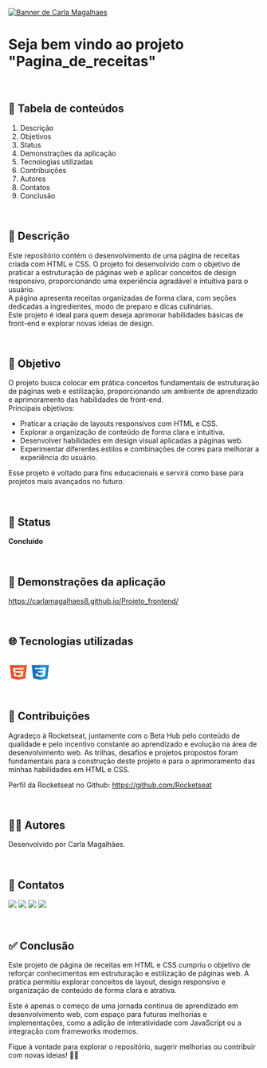 [![Banner de Carla Magalhaes](https://github.com/user-attachments/assets/433fe11c-644e-44e6-b331-c012a2d371aa)](https://github.com/carlamagalhaes8)
<br><h1>Seja bem vindo ao projeto "Pagina_de_receitas"</h1>

<br><h2>📑 Tabela de conteúdos</h2>
1. Descrição<br>
2. Objetivos<br>
3. Status<br>
4. Demonstrações da aplicação<br>
5. Tecnologias utilizadas<br>
6. Contribuições<br>
7. Autores<br>
8. Contatos<br>
9. Conclusão

<br><h2>📖 Descrição</h2>
Este repositório contém o desenvolvimento de uma página de receitas criada com HTML e CSS. O projeto foi desenvolvido com o objetivo de praticar a estruturação de páginas web e aplicar conceitos de design responsivo, proporcionando uma experiência agradável e intuitiva para o usuário.<br>
A página apresenta receitas organizadas de forma clara, com seções dedicadas a ingredientes, modo de preparo e dicas culinárias.<br>
Este projeto é ideal para quem deseja aprimorar habilidades básicas de front-end e explorar novas ideias de design.

<br><h2>🎯 Objetivo</h2>
O projeto busca colocar em prática conceitos fundamentais de estruturação de páginas web e estilização, proporcionando um ambiente de aprendizado e aprimoramento das habilidades de front-end.<br>
Principais objetivos:<br>
  - Praticar a criação de layouts responsivos com HTML e CSS.
  - Explorar a organização de conteúdo de forma clara e intuitiva.
  - Desenvolver habilidades em design visual aplicadas a páginas web.
  - Experimentar diferentes estilos e combinações de cores para melhorar a experiência do usuário.
    
Esse projeto é voltado para fins educacionais e servirá como base para projetos mais avançados no futuro.

<br><h2>📌 Status</h2>
**Concluído**

<br><h2>👀 Demonstrações da aplicação</h2>
https://carlamagalhaes8.github.io/Projeto_frontend/

<br><h2>🌐 Tecnologias utilizadas</h2>
<div style="display: inline_block"><br>
<img align="center" alt="Rafa-HTML" height="30" width="40" src="https://raw.githubusercontent.com/devicons/devicon/master/icons/html5/html5-original.svg">
  <img align="center" alt="Rafa-CSS" height="30" width="40" src="https://raw.githubusercontent.com/devicons/devicon/master/icons/css3/css3-original.svg">
</div>

<br><h2>🤝 Contribuições</h2>
Agradeço à Rocketseat, juntamente com o Beta Hub pelo conteúdo de qualidade e pelo incentivo constante ao aprendizado e evolução na área de desenvolvimento web. As trilhas, desafios e projetos propostos foram fundamentais para a construção deste projeto e para o aprimoramento das minhas habilidades em HTML e CSS.<br>

Perfil da Rocketseat no Github: https://github.com/Rocketseat

<br><h2>👨‍💻 Autores</h2>
Desenvolvido por Carla Magalhães.

<br><h2>📧 Contatos</h2>
<div> 
  <a href="https://www.instagram.com/carla_magalhaes404/" target="_blank"><img src="https://img.shields.io/badge/-Instagram-%23E4405F?style=for-the-badge&logo=instagram&logoColor=white" target="_blank"></a>
 <a href="https://discord.com/channels/@me" target="_blank"><img src="https://img.shields.io/badge/Discord-7289DA?style=for-the-badge&logo=discord&logoColor=white" target="_blank"></a> 
  <a href = "mailto:carlamagalhaes404@gmail.com"><img src="https://img.shields.io/badge/-Gmail-%23333?style=for-the-badge&logo=gmail&logoColor=white" target="_blank"></a>
  <a href="https://www.linkedin.com/in/carla-magalh%C3%A3es-4039b6288/" target="_blank"><img src="https://img.shields.io/badge/-LinkedIn-%230077B5?style=for-the-badge&logo=linkedin&logoColor=white" target="_blank"></a> 
</div>

<br><h2>✅ Conclusão</h2>
Este projeto de página de receitas em HTML e CSS cumpriu o objetivo de reforçar conhecimentos em estruturação e estilização de páginas web. A prática permitiu explorar conceitos de layout, design responsivo e organização de conteúdo de forma clara e atrativa.

Este é apenas o começo de uma jornada contínua de aprendizado em desenvolvimento web, com espaço para futuras melhorias e implementações, como a adição de interatividade com JavaScript ou a integração com frameworks modernos.

Fique à vontade para explorar o repositório, sugerir melhorias ou contribuir com novas ideias! 🍳✨
